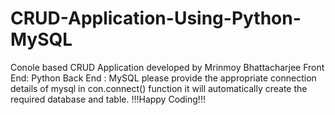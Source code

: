 # CRUD-Application-Using-Python-MySQL
Conole based CRUD Application developed by Mrinmoy Bhattacharjee
Front End: Python
Back End : MySQL
please provide the appropriate connection details of mysql in con.connect() function
it will automatically create the required database and table.
 !!!Happy Coding!!!
